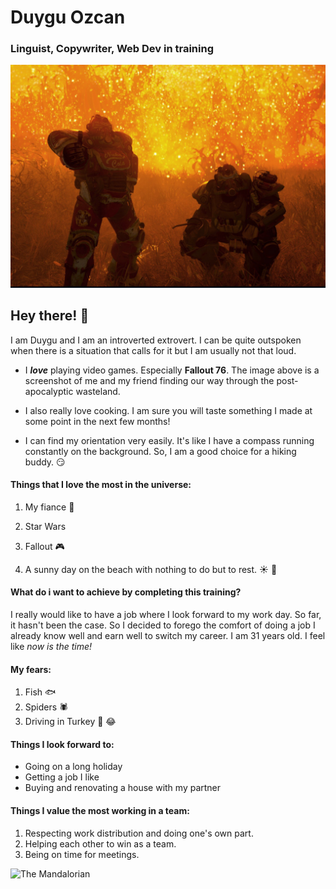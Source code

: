 # Duygu Ozcan  
### Linguist, Copywriter, Web Dev in training

<img src="./Rad boys Fallout.PNG" alt="RadBoys" width="600">

## Hey there! :wave:
I am Duygu and I am an introverted extrovert. I can be quite outspoken when there is a situation that calls for it but I am usually not that loud. 

- I ***love*** playing video games. Especially **Fallout 76**. The image above is a screenshot of me and my friend finding our way through the post-apocalyptic wasteland. 

- I also really love cooking. I am sure you will taste something I made at some point in the next few months!

- I can find my orientation very easily. It's like I have a compass running constantly on the background. So, I am a good choice for a hiking buddy. :smirk:

#### Things that I love the most in the universe:

1. My fiance :ring:

2. Star Wars

2. Fallout :video_game:

3. A sunny day on the beach with nothing to do but to rest. :sunny: :tropical_fish:

#### What do i want to achieve by completing this training?

I really would like to have a job where I look forward to my work day. So far, it hasn't been the case. So I decided to forego the comfort of doing a job I already know well and earn well to switch my career. I am 31 years old. I feel like *now is the time!*

#### My fears:

1. Fish :fish:
2. Spiders :spider:
3. Driving in Turkey :car: :joy:

#### Things I look forward to:

- Going on a long holiday
- Getting a job I like
- Buying and renovating a house with my partner

#### Things I value the most working in a team:

1. Respecting work distribution and doing one's own part.
2. Helping each other to win as a team.
3. Being on time for meetings.

![The Mandalorian](./Mando.webp)